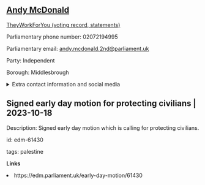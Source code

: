 ## <a href="https://members.parliament.uk/member/4269/contact">Andy McDonald</a>

<a href="https://www.theyworkforyou.com/mp/25169/andy_mcdonald/middlesbrough">TheyWorkForYou (voting record, statements)</a> 

Parliamentary phone number: 02072194995 

Parliamentary email: andy.mcdonald.2nd@parliament.uk 

Party: Independent 

Borough: Middlesbrough 

<details><summary>Extra contact information and social media</summary> 
<li>Website: http://www.andymcdonaldmp.org</li>
<li>Twitter: https://twitter.com/AndyMcDonaldMP</li>
<li>Constituency office phone number: 01642246574</li>
<li>Constituency office email:</li>
<li>Facebook:</li>
<li>Instagram:</li>
<li>Youtube:</li>
<li>Linkedin:</li>
<li>Government department phone number:</li>
<li>Government department email:</li>
<li>Threads:</li>
<li>Party office phone number:</li>
<li>Party office email:</li>
<li>Tiktok:</li>
</details>

## Signed early day motion for protecting civilians | 2023-10-18

Description: Signed early day motion which is calling for protecting civilians. 
 
id: edm-61430 

tags: palestine 

**Links** 
 <li>https://edm.parliament.uk/early-day-motion/61430</li>
